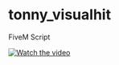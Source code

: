 # tonny_visualhit
FiveM Script

[![Watch the video](https://i.stack.imgur.com/Vp2cE.png)]([https://youtu.be/vt5fpE0bzSY](https://medal.tv/games/gta-v/clips/1F6ZubMYVEVth0/d1337IiAcByi?invite=cr-MSxNbGksMTUyNDExNjY5LA)https://medal.tv/games/gta-v/clips/1F6ZubMYVEVth0/d1337IiAcByi?invite=cr-MSxNbGksMTUyNDExNjY5LA)
